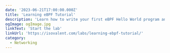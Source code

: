 ```yaml
---
date: '2023-06-21T17:00:00.000Z'
title: 'Learning eBPF Tutorial'
description: 'Learn how to write your first eBPF Hello World program and dive into all the key concepts and tools of eBPF such as eBPF maps, bytecode, bpftool, xdp and the eBPF verifier.'
ogImage: ogImage.jpg
linkText: 'Start the lab'
linkUrl: 'https://isovalent.com/labs/learning-ebpf-tutorial/'
category:
  - Networking
---
```

